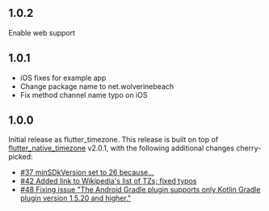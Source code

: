 ## 1.0.2

Enable web support

## 1.0.1

* iOS fixes for example app
* Change package name to net.wolverinebeach
* Fix method channel name typo on iOS

## 1.0.0

Initial release as flutter_timezone. This release is built on top of 
[flutter_native_timezone](https://github.com/pinkfish/flutter_native_timezone) v2.0.1, with the 
following additional changes cherry-picked:
* [#37 minSDkVersion set to 26 because...](https://github.com/pinkfish/flutter_native_timezone/pull/37)
* [#42 Added link to Wikipedia's list of TZs; fixed typos](https://github.com/pinkfish/flutter_native_timezone/pull/42)
* [#48 Fixing issue "The Android Gradle plugin supports only Kotlin Gradle plugin version 1.5.20 and higher."](https://github.com/pinkfish/flutter_native_timezone/pull/48)
